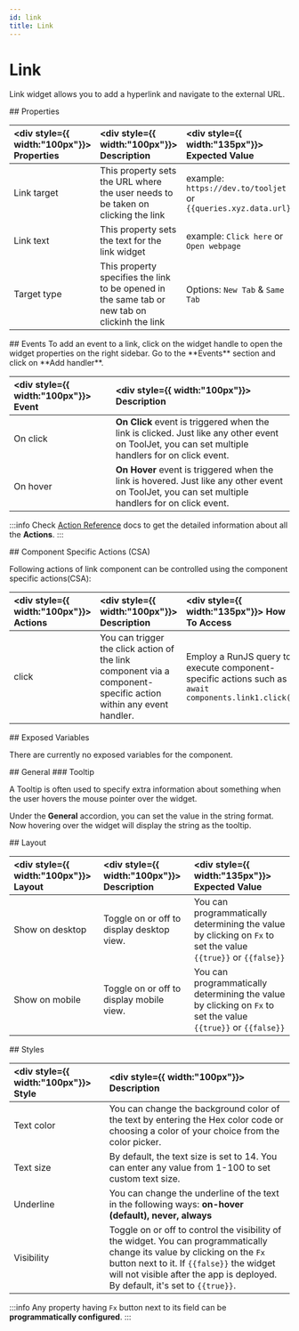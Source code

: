 ```yaml
---
id: link
title: Link
---
```


# Link

Link widget allows you to add a hyperlink and navigate to the external URL.

<div>
## Properties

| <div style={{ width:"100px"}}> Properties </div> | <div style={{ width:"100px"}}> Description </div> | <div style={{ width:"135px"}}> Expected Value </div> |
|:----------- |:----------- |:-------------- |
| Link target | This property sets the URL where the user needs to be taken on clicking the link | example: `https://dev.to/tooljet` or `{{queries.xyz.data.url}}` | 
| Link text | This property sets the text for the link widget  | example: `Click here` or `Open webpage` | 
| Target type | This property specifies the link to be opened in the same tab or new tab on clickinh the link | Options: `New Tab` & `Same Tab` |

</div>

<div>
## Events
To add an event to a link, click on the widget handle to open the widget properties on the right sidebar. Go to the **Events** section and click on **Add handler**.

|  <div style={{ width:"100px"}}> Event </div> |  <div style={{ width:"100px"}}> Description </div> |
|:----------- |:----------- |
| On click | **On Click** event is triggered when the link is clicked. Just like any other event on ToolJet, you can set multiple handlers for on click event. |
| On hover | **On Hover** event is triggered when the link is hovered. Just like any other event on ToolJet, you can set multiple handlers for on click event. |

:::info
Check [Action Reference](/docs/category/actions-reference) docs to get the detailed information about all the **Actions**.
:::

</div>

<div>
## Component Specific Actions (CSA)

Following actions of link component can be controlled using the component specific actions(CSA):

| <div style={{ width:"100px"}}> Actions  </div>   | <div style={{ width:"100px"}}> Description </div> | <div style={{ width:"135px"}}> How To Access </div> |
|:----------- |:----------- |:------------ |
| click | You can trigger the click action of the link component via a component-specific action within any event handler. | Employ a RunJS query to execute component-specific actions such as `await components.link1.click()` |

</div>

<div>
## Exposed Variables

There are currently no exposed variables for the component.

</div>

<div>
## General
### Tooltip

A Tooltip is often used to specify extra information about something when the user hovers the mouse pointer over the widget.

Under the <b>General</b> accordion, you can set the value in the string format. Now hovering over the widget will display the string as the tooltip.

</div>

<div>
## Layout

| <div style={{ width:"100px"}}> Layout </div> | <div style={{ width:"100px"}}> Description </div> | <div style={{ width:"135px"}}> Expected Value </div> |
|:--------------- |:----------------------------------------- | :------------------------------------------------------------------------------------------------------------- |
| Show on desktop | Toggle on or off to display desktop view. | You can programmatically determining the value by clicking on `Fx` to set the value `{{true}}` or `{{false}}` |
| Show on mobile  | Toggle on or off to display mobile view.  | You can programmatically determining the value by clicking on `Fx` to set the value `{{true}}` or `{{false}}` |

</div>

<div>
## Styles

| <div style={{ width:"100px"}}> Style  </div>    | <div style={{ width:"100px"}}> Description </div> |
|:----------- |:----------- | 
| Text color |  You can change the background color of the text by entering the Hex color code or choosing a color of your choice from the color picker. |
| Text size | By default, the text size is set to 14. You can enter any value from 1-100 to set custom text size. |
| Underline | You can change the underline of the text in the following ways: **on-hover (default), never, always** |
| Visibility | Toggle on or off to control the visibility of the widget. You can programmatically change its value by clicking on the `Fx` button next to it. If `{{false}}` the widget will not visible after the app is deployed. By default, it's set to `{{true}}`. |

:::info
Any property having `Fx` button next to its field can be **programmatically configured**.
:::

</div>